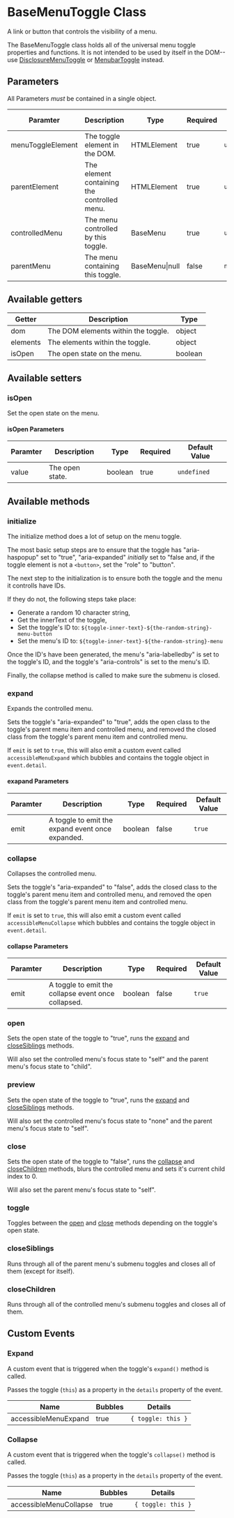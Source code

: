 # BaseMenuToggle Class

A link or button that controls the visibility of a menu.

The BaseMenuToggle class holds all of the universal menu toggle properties and functions. It is not intended to be used by itself in the DOM-- use [DisclosureMenuToggle](disclosureMenuToggle.md) or [MenubarToggle](menubarToggle.md) instead.

## Parameters

All Parameters _must_ be contained in a single object.

| Paramter | Description | Type | Required | Default Value |
| --- | --- | --- | --- | --- |
| menuToggleElement | The toggle element in the DOM. | HTMLElement | true | `undefined` |
| parentElement | The element containing the controlled menu. | HTMLElement | true | `undefined` |
| controlledMenu | The menu controlled by this toggle. | BaseMenu | true | `undefined` |
| parentMenu | The menu containing this toggle. | BaseMenu\|null | false | `null` |

## Available getters

| Getter |  Description | Type |
| --- | --- | --- |
| dom | The DOM elements within the toggle. | object |
| elements | The elements within the toggle. | object |
| isOpen | The open state on the menu. | boolean |

## Available setters

### isOpen

Set the open state on the menu.

#### isOpen Parameters

| Paramter | Description | Type | Required | Default Value |
| --- | --- | --- | --- | --- |
| value | The open state. | boolean | true | `undefined` |

## Available methods

### initialize

The initialize method does a lot of setup on the menu toggle.

The most basic setup steps are to ensure that the toggle has "aria-haspopup" set to "true", "aria-expanded" _initially_ set to "false and, if the toggle element is not a `<button>`, set the "role" to "button".

The next step to the initialization is to ensure both the toggle and the menu it controlls have IDs.

If they do not, the following steps take place:

- Generate a random 10 character string,
- Get the innerText of the toggle,
- Set the toggle's ID to: `${toggle-inner-text}-${the-random-string}-menu-button`
- Set the menu's ID to: `${toggle-inner-text}-${the-random-string}-menu`

Once the ID's have been generated, the menu's "aria-labelledby" is set to the toggle's ID, and the toggle's "aria-controls" is set to the menu's ID.

Finally, the collapse method is called to make sure the submenu is closed.

### expand

Expands the controlled menu.

Sets the toggle's "aria-expanded" to "true", adds the open class to the toggle's parent menu item and controlled menu, and removed the closed class from the toggle's parent menu item and controlled menu.

If `emit` is set to `true`, this will also emit a custom event called `accessibleMenuExpand` which bubbles and contains the toggle object in `event.detail`.

#### exapand Parameters

| Paramter | Description | Type | Required | Default Value |
| --- | --- | --- | --- | --- |
| emit | A toggle to emit the expand event once expanded. | boolean | false | `true` |

### collapse

Collapses the controlled menu.

Sets the toggle's "aria-expanded" to "false", adds the closed class to the toggle's parent menu item and controlled menu, and removed the open class from the toggle's parent menu item and controlled menu.

If `emit` is set to `true`, this will also emit a custom event called `accessibleMenuCollapse` which bubbles and contains the toggle object in `event.detail`.

#### collapse Parameters

| Paramter | Description | Type | Required | Default Value |
| --- | --- | --- | --- | --- |
| emit | A toggle to emit the collapse event once collapsed. | boolean | false | `true` |

### open

Sets the open state of the toggle to "true", runs the [expand](#expand) and [closeSiblings](#closeSiblings) methods.

Will also set the controlled menu's focus state to "self" and the parent menu's focus state to "child".

### preview

Sets the open state of the toggle to "true", runs the [expand](#expand) and [closeSiblings](#closeSiblings) methods.

Will also set the controlled menu's focus state to "none" and the parent menu's focus state to "self".

### close

Sets the open state of the toggle to "false", runs the [collapse](#collapse) and [closeChildren](#closeChildren) methods, blurs the controlled menu and sets it's current child index to 0.

Will also set the parent menu's focus state to "self".

### toggle

Toggles between the [open](#open) and [close](#close) methods depending on the toggle's open state.

### closeSiblings

Runs through all of the parent menu's submenu toggles and closes all of them (except for itself).

### closeChildren

Runs through all of the controlled menu's submenu toggles and closes all of them.

## Custom Events

### Expand

A custom event that is triggered when the toggle's `expand()` method is called.

Passes the toggle (`this`) as a property in the `details` property of the event.

| Name | Bubbles | Details |
| --- | --- | --- |
| accessibleMenuExpand | true | `{ toggle: this }` |

### Collapse

A custom event that is triggered when the toggle's `collapse()` method is called.

Passes the toggle (`this`) as a property in the `details` property of the event.

| Name | Bubbles | Details |
| --- | --- | --- |
| accessibleMenuCollapse | true | `{ toggle: this }` |
